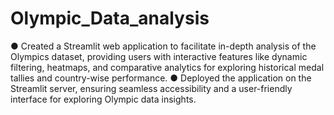 # Olympic_Data_analysis

● Created a Streamlit web application to facilitate in-depth analysis of the Olympics dataset, providing users with  interactive features like dynamic filtering, heatmaps, and 
comparative analytics for exploring historical medal tallies and country-wise performance.
● Deployed the application on the Streamlit server, ensuring seamless accessibility and a user-friendly interface for exploring Olympic data insights.
